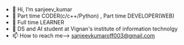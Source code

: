 - 👋 Hi, I’m sanjeev_kumar
- 👀 Part time CODER(c/c++/Python) , Part time DEVELOPER(WEB)
- 🌱 Full time LEARNER
- 💞️ DS and AI student at Vignan's institute of information technolgy
- 📫 How to reach me--> sanjeevkumaroff003@gmail.com

<!---
sanjeev003/sanjeev003 is a ✨ special ✨ repository because its `README.md` (this file) appears on your GitHub profile.
You can click the Preview link to take a look at your changes.
--->
